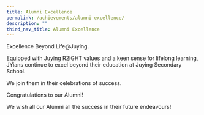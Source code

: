 ```yaml
---
title: Alumni Excellence
permalink: /achievements/alumni-excellence/
description: ""
third_nav_title: Alumni Excellence
---
```

Excellence Beyond Life@Juying.  
  
Equipped with Juying R2IGHT values and a keen sense for lifelong learning, JYians continue to excel beyond their education at Juying Secondary School.   
  
We join them in their celebrations of success.  
  
Congratulations to our Alumni!  
  
We wish all our Alumni all the success in their future endeavours!